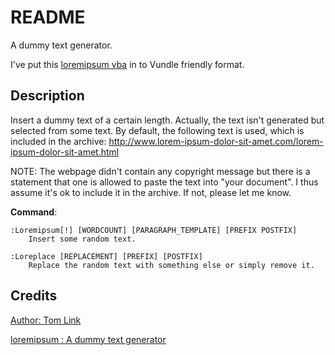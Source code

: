 # README

A dummy text generator.

I've put this [loremipsum vba](http://www.vim.org/scripts/script.php?script_id=2289) in to Vundle friendly format.


## Description
Insert a dummy text of a certain length. Actually, the text isn't
generated but selected from some text. By default, the following text is
used, which is included in the archive:
http://www.lorem-ipsum-dolor-sit-amet.com/lorem-ipsum-dolor-sit-amet.html

NOTE: The webpage didn't contain any copyright message but there is a
statement that one is allowed to paste the text into "your document".
I thus assume it's ok to include it in the archive. If not, please let me know.

**Command**:

```
:Loremipsum[!] [WORDCOUNT] [PARAGRAPH_TEMPLATE] [PREFIX POSTFIX]
    Insert some random text.

:Loreplace [REPLACEMENT] [PREFIX] [POSTFIX]
    Replace the random text with something else or simply remove it.
```

## Credits
[Author: Tom Link](http://www.vim.org/account/profile.php?user_id=4037)

[loremipsum : A dummy text generator](http://www.vim.org/scripts/script.php?script_id=2289)
